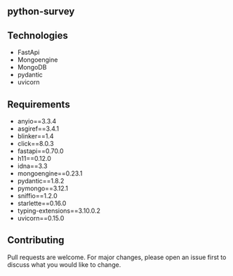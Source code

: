 ## python-survey
## Technologies
- FastApi
- Mongoengine
- MongoDB
- pydantic
- uvicorn
## Requirements
- anyio==3.3.4
- asgiref==3.4.1
- blinker==1.4
- click==8.0.3
- fastapi==0.70.0
- h11==0.12.0
- idna==3.3
- mongoengine==0.23.1
- pydantic==1.8.2
- pymongo==3.12.1
- sniffio==1.2.0
- starlette==0.16.0
- typing-extensions==3.10.0.2
- uvicorn==0.15.0

## Contributing
Pull requests are welcome. For major changes, please open an issue first to discuss what you would like to change.
